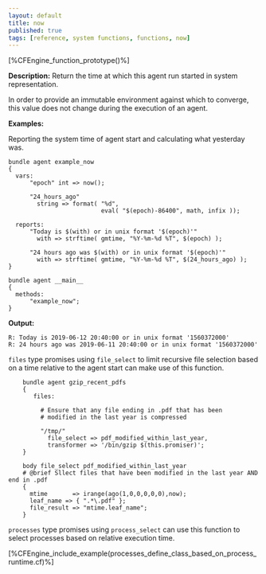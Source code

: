 ```yaml
---
layout: default
title: now
published: true
tags: [reference, system functions, functions, now]
---
```


[%CFEngine_function_prototype()%]

**Description:** Return the time at which this agent run started
in system representation.

In order to provide an immutable environment against which to converge,
this value does not change during the execution of an agent.

**Examples:**

Reporting the system time of agent start and calculating what yesterday was.

```cf3
bundle agent example_now
{
  vars:
      "epoch" int => now();

      "24_hours_ago"
        string => format( "%d",
                          eval( "$(epoch)-86400", math, infix ));

  reports:
      "Today is $(with) or in unix format '$(epoch)'"
        with => strftime( gmtime, "%Y-%m-%d %T", $(epoch) );

      "24 hours ago was $(with) or in unix format '$(epoch)'"
        with => strftime( gmtime, "%Y-%m-%d %T", $(24_hours_ago) );
}

bundle agent __main__
{
  methods:
      "example_now";
}
```

**Output:**

```
R: Today is 2019-06-12 20:40:00 or in unix format '1560372000'
R: 24 hours ago was 2019-06-11 20:40:00 or in unix format '1560372000'
```

`files` type promises using ```file_select``` to limit recursive file selection
based on a time relative to the agent start can make use of this function.

```cf3
    bundle agent gzip_recent_pdfs
    {
       files:

         # Ensure that any file ending in .pdf that has been
         # modified in the last year is compressed

         "/tmp/"
           file_select => pdf_modified_within_last_year,
           transformer => '/bin/gzip $(this.promiser)';
    }

    body file_select pdf_modified_within_last_year
    # @brief Sllect files that have been modified in the last year AND end in .pdf
    {
      mtime       => irange(ago(1,0,0,0,0,0),now);
      leaf_name => { ".*\.pdf" };
      file_result => "mtime.leaf_name";
    }
```

`processes` type promises using ```process_select``` can use this function to
select processes based on relative execution time.

[%CFEngine_include_example(processes_define_class_based_on_process_runtime.cf)%]
